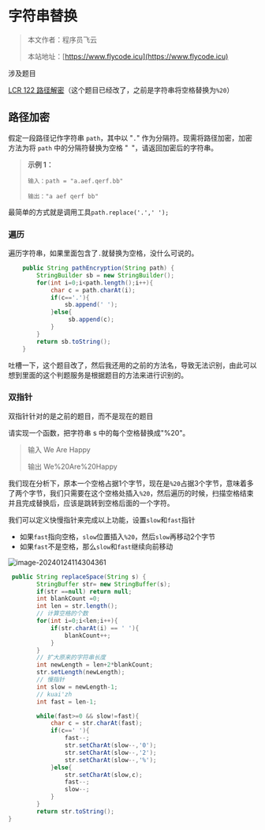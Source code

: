 # 字符串替换
> 本文作者：程序员飞云
>
> 本站地址：[https://www.flycode.icu](https://www.flycode.icu)

涉及题目



[LCR 122 路径解密](https://leetcode.cn/problems/ti-huan-kong-ge-lcof/)（这个题目已经改了，之前是字符串将空格替换为`%20`）



## 路径加密

假定一段路径记作字符串 `path`，其中以 "`.`" 作为分隔符。现需将路径加密，加密方法为将 `path` 中的分隔符替换为空格 "` `"，请返回加密后的字符串。

> **示例 1：**
>
> ```
> 输入：path = "a.aef.qerf.bb"
> 
> 输出："a aef qerf bb"
> ```

最简单的方式就是调用工具`path.replace('.',' ');`

### 遍历

遍历字符串，如果里面包含了`.`就替换为空格，没什么可说的。

```java
    public String pathEncryption(String path) {
        StringBuilder sb = new StringBuilder();
        for(int i=0;i<path.length();i++){
            char c = path.charAt(i);
            if(c=='.'){
                sb.append(' ');
            }else{
                 sb.append(c);
            }
        }
        return sb.toString();
    }
```

吐槽一下，这个题目改了，然后我还用的之前的方法名，导致无法识别，由此可以想到里面的这个判题服务是根据题目的方法来进行识别的。



### 双指针

双指针针对的是之前的题目，而不是现在的题目

请实现一个函数，把字符串 s 中的每个空格替换成"%20"。

> 输入 We Are Happy
>
> 输出 We%20Are%20Happy

我们现在分析下，原本一个空格占据1个字节，现在是`%20`占据3个字节，意味着多了两个字节，我们只需要在这个空格处插入`%20`，然后遍历的时候，扫描空格结束并且完成替换后，应该是跳转到空格后面的一个字符。

我们可以定义快慢指针来完成以上功能，设置`slow`和`fast`指针

- 如果`fast`指向空格，`slow`位置插入`%20`，然后`slow`再移动2个字节
- 如果`fast`不是空格，那么`slow`和`fast`继续向前移动

![image-20240124114304361](https://flycodeu-1314556962.cos.ap-nanjing.myqcloud.com//codeCenterImg/202401241146607.png)



```java
 public String replaceSpace(String s) {
        StringBuffer str= new StringBuffer(s);
        if(str ==null) return null;
        int blankCount =0;
        int len = str.length();
     	// 计算空格的个数
        for(int i=0;i<len;i++){
            if(str.charAt(i) == ' '){
                blankCount++;
            }
        }
		// 扩大原来的字符串长度
        int newLength = len+2*blankCount;
        str.setLength(newLength);
     	// 慢指针
        int slow = newLength-1;
     	// kuai'zh
        int fast = len-1;

        while(fast>=0 && slow!=fast){
            char c = str.charAt(fast);
            if(c==' '){
                fast--;
                str.setCharAt(slow--,'0');
                str.setCharAt(slow--,'2');
                str.setCharAt(slow--,'%');
            }else{
                str.setCharAt(slow,c);
                fast--;
                slow--;
            }
        }
        return str.toString();
}
```

